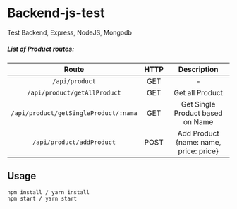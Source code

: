 # Backend-js-test
Test Backend, Express, NodeJS, Mongodb


##### List of Product routes:

| Route | HTTP | Description |
|:-----:|:----:|:-----------:|
| `/api/product` | GET | - |
| `/api/product/getAllProduct` | GET | Get all Product |
| `/api/product/getSingleProduct/:nama` | GET | Get Single Product based on Name |
| `/api/product/addProduct` | POST | Add Product {name: name, price: price} |

## Usage

```
npm install / yarn install
npm start / yarn start
```

